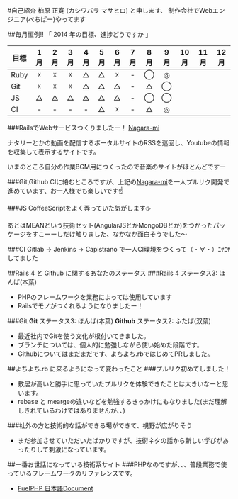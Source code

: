 #自己紹介
柏原 正寛 (カシワバラ マサヒロ) と申します、
制作会社でWebエンジニア(ぺちぱー)やってます

##毎月恒例!! 「 2014 年の目標、進捗どうですか 」

| 目標 | 1月 | 2月 | 3月 | 4月 | 5月 | 6月 | 7月 | 8月 | 9月 | 10月 | 11月 | 12月 |
| ---- |:---:|:---:|:---:|:---:|:---:|:---:|:---:|:---:|:---:|:---:|:---:|:---:|
|Ruby|☓|☓|☓|△|△|☓|-|◯|◎||||
|Git|☓|☓|☓|△|△|△|-|△|◯||||
|JS|△|△|△|△|△|△|-|◯|◯||||
|CI|-|-|-|-|△|☓|-|△|◎||||

###RailsでWebサービスつくりましたー！
[Nagara-mi](http://nagara-mi.jp/)

ナタリーとかの動画を配信するポータルサイトのRSSを巡回し、Youtubeの情報を収集して表示するサイトです。

いまのところ自分の作業BGM用につくったので音楽のサイトがほとんどですー


###Git,Github
CIに絡むところですが、上記の[Nagara-mi](http://nagara-mi.jp/)を一人プルリク開発で進めています、お一人様でも楽しいです:point_up:


###JS
CoffeeScriptをよく弄っていた気がします:coffee:

あとはMEANという技術セット(AngularJSとかMongoDBとか)をつかったパッケージをすこーーしだけ触りました、なかなか面白そうでした〜

###CI
Gitlab → Jenkins → Capistrano
で一人CI環境をつくって（・∀・）ﾆﾔﾆﾔしてました


##Rails 4 と Github に関するあなたのステータス
###Rails 4
ステータス3: ほんば(本葉)
- PHPのフレームワークを業務によっては使用しています
- Railsでモノがつくれるようになりましたー！

###Git
**Git** ステータス3: ほんば(本葉)
**Github** ステータス2: ふたば(双葉)
- 最近社内でGitを使う文化が根付いてきました。
- ブランチについては、個人的に勉強しながら使い始めた段階です。
- Githubについてはまだまだです、よちよち.rbではじめてPRしました。

##よちよち.rb に来るようになって変わったこと
###プルリク初めてしました！
- 敷居が高いと勝手に思っていたプルリクを体験できたことは大きいなーと思います。
- rebase と meargeの違いなどを勉強するきっかけにもなりました(まだ理解しきれているわけではありませんが、、)


###社外の方と技術的な話ができる場ができて、視野が広がりそう
- まだ参加させていただいたばかりですが、技術ネタの話から新しい学びがあったりして刺激になっています。


##一番お世話になっている技術系サイト
###PHPなのですが、、、普段業務で使っているフレームワークのリファレンスです。
- [FuelPHP 日本語Document](http://fuelphp.jp/)

